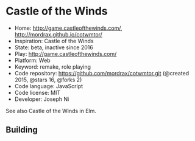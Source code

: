 # Castle of the Winds

- Home: http://game.castleofthewinds.com/, http://mordrax.github.io/cotwmtor/
- Inspiration: Castle of the Winds
- State: beta, inactive since 2016
- Play: http://game.castleofthewinds.com/
- Platform: Web
- Keyword: remake, role playing
- Code repository: https://github.com/mordrax/cotwmtor.git (@created 2015, @stars 16, @forks 2)
- Code language: JavaScript
- Code license: MIT
- Developer: Joseph Ni

See also Castle of the Winds in Elm.

## Building
